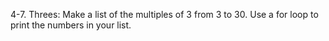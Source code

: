 4-7. Threes: Make a list of the multiples of 3 from 3 to 30. Use a for loop to
print the numbers in your list.
